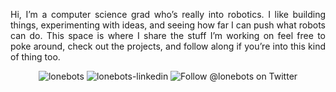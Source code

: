 <!DOCTYPE html>
<html lang="en">
<head>
    <meta charset="UTF-8">
    <meta name="viewport" content="width=device-width, initial-scale=1.0">
    <link href="https://fonts.googleapis.com/css2?family=Share+Tech+Mono&display=swap" rel="stylesheet">

</head>
<body>
    <div>
        <p align="justify">
            Hi, I’m a computer science grad who’s really into robotics. I like building things, experimenting with ideas, 
            and seeing how far I can push what robots can do. This space is where I share the stuff I’m working on feel 
            free to poke around, check out the projects, and follow along if you’re into this kind of thing too.
        </p>
        <p align="center"> 
            <img src="https://komarev.com/ghpvc/?username=lonebots&label=views&color=0e75b6&style=plastic&logoColor=white" alt="lonebots" />
            <img src="https://img.shields.io/badge/linkedin-%230077B5.svg?style=plastic&logo=linkedin&color=0e75b6&logoColor=white" alt="lonebots-linkedin"/>
            <img src="https://img.shields.io/twitter/follow/lonebots?style=plastic&logo=x&logoColor=black&&color=0e75b6" alt="Follow @lonebots on Twitter">
        </p>
    </div>
</body>
</html>

<!--Additional components-->

<!--
<div style="position: relative; text-align: center;">
    <a href="https://twitter.com/intent/follow?screen_name=lonebots">
        <img src="lonebotsbg_background_removed.png" alt="GitHub Banner - Jishnu Suresh">
    </a>
    <div align="center">
     <img src="https://media.giphy.com/media/eK6XrxPKZkKBplU28s/giphy.gif" width="110" style="position: absolute; bottom: 0; left: 50%; transform: translateX(-50%);">
    </div>
</div>

<a href="https://instagram.com/lonebots" target="__blank">
            <img src="https://img.shields.io/badge/instagram-E4405F?style=for-the-badge&logo=instagram&logoColor=white" alt="lonebots-instagram"/>
        </a>

<a href="mailto:jishnusurajila@gmail.com?subject=Hey%20Jishnu,%20you%20are%20awesome" target="__blank">
            <img src="https://img.shields.io/badge/Gmail-D14836?style=for-the-badge" alt="lonebots-linkedin"/>
        </a>
-->
